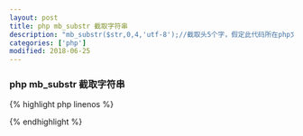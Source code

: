 ```yaml
---
layout: post
title: php mb_substr 截取字符串
description: "mb_substr($str,0,4,'utf-8');//截取头5个字，假定此代码所在php文件的编码为utf-8"
categories: ['php']
modified: 2018-06-25
---
```


### php mb_substr 截取字符串

{% highlight php linenos %}
<?php 
$str='脚本之家：http://www.jb51.net'; 
echo mb_substr($str,0,4,'utf-8');//截取头5个字，假定此代码所在php文件的编码为utf-8 
?> 
{% endhighlight %}